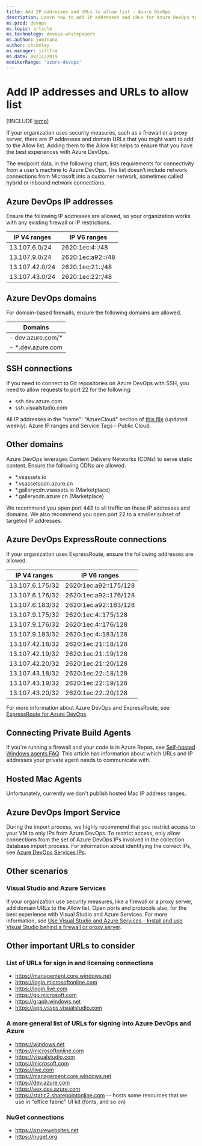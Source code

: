 ```yaml
---
title: Add IP addresses and URLs to allow list - Azure DevOps
description: Learn how to add IP addresses and URLs for Azure DevOps to the Allow list
ms.prod: devops
ms.topic: article
ms.technology: devops-whitepapers
ms.author: jominana
author: chcomley
ms.manager: jillfra
ms.date: 09/12/2019
monikerRange: 'azure-devops'
---
```


# Add IP addresses and URLs to allow list

[!INCLUDE [temp](../../_shared/version-vsts-only.md)]

If your organization uses security measures, such as a firewall or a proxy server, there are IP addresses and domain URLs that you might want to add to the Allow list. Adding them to the Allow list helps to ensure that you have the best experiences with Azure DevOps.

The endpoint data, in the following chart, lists requirements for connectivity from a user’s machine to Azure DevOps. The list doesn’t include network connections from Microsoft into a customer network, sometimes called hybrid or inbound network connections.

## Azure DevOps IP addresses

Ensure the following IP addresses are allowed, so your organization works with any existing firewall or IP restrictions.

|**IP V4 ranges** |**IP V6 ranges**  |
|---------|---------|
|13.107.6.0/24    |   2620:1ec:4::/48      |
|13.107.9.0/24     |   2620:1ec:a92::/48    |     
|13.107.42.0/24    |  2620:1ec:21::/48       |
|13.107.43.0/24    |  2620:1ec:22::/48       |

## Azure DevOps domains

For domain-based firewalls, ensure the following domains are allowed.

|      Domains       |
|--------------------|
| - dev.azure.com/\* |
| - \*.dev.azure.com |

## SSH connections

If you need to connect to Git repositories on Azure DevOps with SSH, you need to allow requests to port 22 for the following:

- ssh.dev.azure.com
- ssh.visualstudio.com

All IP addresses in the "name": "AzureCloud" section of [this file](https://www.microsoft.com/en-us/download/details.aspx?id=56519) (updated weekly): Azure IP ranges and Service Tags - Public Cloud.

## Other domains

Azure DevOps leverages Content Delivery Networks (CDNs) to serve static content. Ensure the following CDNs are allowed.

- *.vsassets.io 
- *.vsassetscdn.azure.cn 
- *.gallerycdn.vsassets.io (Marketplace)
- *.gallerycdn.azure.cn (Marketplace)

We recommend you open port 443 to all traffic on these IP addresses and domains. We also recommend you open port 22 to a smaller subset of targeted IP addresses.  

## Azure DevOps ExpressRoute connections

If your organization uses ExpressRoute, ensure the following addresses are allowed.

|**IP V4 ranges** |**IP V6 ranges**  |
|---------|---------|
|13.107.6.175/32   | 2620:1ec:a92::175/128   |
|13.107.6.176/32   | 2620:1ec:a92::176/128   |     
|13.107.6.183/32   |  2620:1ec:a92::183/128  |
|13.107.9.175/32   | 2620:1ec:4::175/128      |
|13.107.9.176/32   | 2620:1ec:4::176/128     |
|13.107.9.183/32   | 2620:1ec:4::183/128     |
|13.107.42.18/32   | 2620:1ec:21::18/128      |
|13.107.42.19/32   | 2620:1ec:21::19/128      |
|13.107.42.20/32  | 2620:1ec:21::20/128       |
|13.107.43.18/32  | 2620:1ec:22::18/128       |
|13.107.43.19/32  | 2620:1ec:22::19/128       |
|13.107.43.20/32  | 2620:1ec:22::20/128       |

For more information about Azure DevOps and ExpressRoute, see [ExpressRoute for Azure DevOps](https://devblogs.microsoft.com/devops/expressroute-for-azure-devops/). 

## Connecting Private Build Agents

If you're running a firewall and your code is in Azure Repos, see [Self-hosted Windows agents FAQ](../../pipelines/agents/v2-windows.md#im-running-a-firewall-and-my-code-is-in-azure-repos-what-urls-does-the-agent-need-to-communicate-with). This article has information about which URLs and IP addresses your private agent needs to communicate with. 


## Hosted Mac Agents

Unfortunately, currently we don't publish hosted Mac IP address ranges.

## Azure DevOps Import Service

During the import process, we highly recommend that you restrict access to your VM to only IPs from Azure DevOps. To restrict access, only allow connections from the set of Azure DevOps IPs involved in the collection database import process. For information about identifying the correct IPs, see [Azure DevOps Services IPs](../../migrate/migration-import.md#azure-devops-services-ips). 

## Other scenarios

### Visual Studio and Azure Services

If your organization use security measures, like a firewall or a proxy server, add domain URLs to the Allow list. Open ports and protocols also, for the best experience with Visual Studio and Azure Services. For more information, see [Use Visual Studio and Azure Services - Install and use Visual Studio behind a firewall or proxy server](https://docs.microsoft.com/visualstudio/install/install-and-use-visual-studio-behind-a-firewall-or-proxy-server?view=vs-2017#use-visual-studio-and-azure-services).

## Other important URLs to consider

### List of URLs for sign in and licensing connections

- https://management.core.windows.net
- https://login.microsoftonline.com
- https://login.live.com
- https://go.microsoft.com
- https://graph.windows.net
- https://app.vssps.visualstudio.com

### A more general list of URLs for signing into Azure DevOps and Azure

- https://windows.net
- https://microsoftonline.com
- https://visualstudio.com
- https://microsoft.com
- https://live.com
- https://management.core.windows.net
- https://dev.azure.com
- https://aex.dev.azure.com
- https://static2.sharepointonline.com -- hosts some resources that we use in "office fabric" UI kit (fonts, and so on)

### NuGet connections

- https://azurewebsites.net
- https://nuget.org










